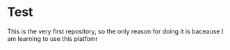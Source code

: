 # Test
This is the very first repository, so the only reason for doing it is baceause I am learning to use this platfomr
